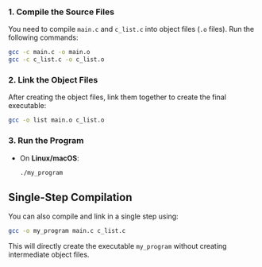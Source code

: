 

### 1. Compile the Source Files

You need to compile `main.c` and `c_list.c` into object files (`.o` files). Run the following commands:

```bash
gcc -c main.c -o main.o
gcc -c c_list.c -o c_list.o
```

### 2. Link the Object Files

After creating the object files, link them together to create the final executable:

```bash
gcc -o list main.o c_list.o
```


### 3. Run the Program

- On **Linux/macOS**:
  ```bash
  ./my_program
  ```


## Single-Step Compilation

You can also compile and link in a single step using:

```bash
gcc -o my_program main.c c_list.c
```

This will directly create the executable `my_program` without creating intermediate object files.


